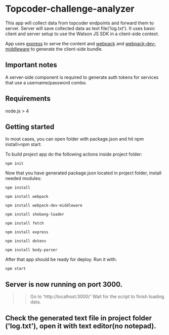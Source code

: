 # Topcoder-challenge-analyzer

This app will collect data from topcoder endpoints and forward them to server. Server will save collected data as text file('log.txt').
It uses basic client and server setup to use the Watson JS SDK in a client-side context.

App uses [express](http://expressjs.com/) to serve the content and [webpack](https://www.npmjs.com/package/webpack-dev-middleware) and
[webpack-dev-middleware](https://www.npmjs.com/package/webpack-dev-middleware) to generate the client-side bundle.

## Important notes

A server-side component is required to generate auth tokens for services that use a username/password combo.

## Requirements

node.js > 4

## Getting started

In most cases, you can open folder with package.json and hit npm install>npm start:


To build project app do the following actions inside project folder:

```
npm init
```
Now that you have generated package.json located in project folder, install needed modules:

```
npm install
```

```
npm install webpack
```

```
npm install webpack-dev-middleware
```

```
npm install shebang-loader
```

```
npm install fetch
```

```
npm install express
```

```
npm install dotenv
```

```
npm install body-parser
```

After that app should be ready for deploy. Run it with:

```
npm start
```
## Server is now running on port 3000.
>>Go to 'http://localhost:3000/'
Wait for the script to finish loading data.
## Check the generated text file in project folder ('log.txt'), open it with text editor(no notepad).



